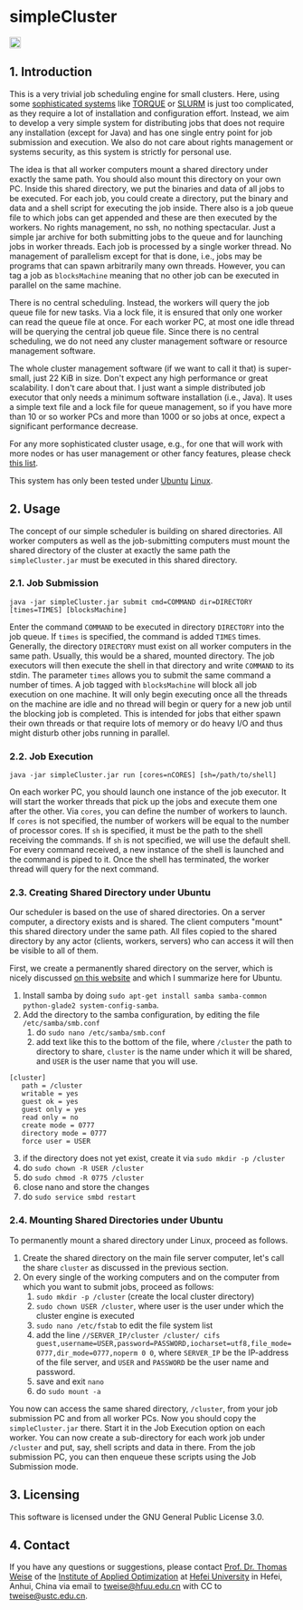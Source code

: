 # simpleCluster

[<img alt="Travis CI Build Status" src="http://img.shields.io/travis/thomasWeise/simpleCluster/master.svg" height="20"/>](http://travis-ci.org/thomasWeise/simpleCluster/)

## 1. Introduction

This is a very trivial job scheduling engine for small clusters.
Here, using some [sophisticated systems](https://en.wikipedia.org/wiki/Comparison_of_cluster_software) like [TORQUE](https://en.wikipedia.org/wiki/TORQUE_Resource_Manager) or [SLURM](https://en.wikipedia.org/wiki/Slurm_Workload_Manager) is just too complicated, as they require a lot of installation and configuration effort.
Instead, we aim to develop a very simple system for distributing jobs that does not require any installation (except for Java) and has one single entry point for job submission and execution.
We also do not care about rights management or systems security, as this system is strictly for personal use.

The idea is that all worker computers mount a shared directory under exactly the same path.
You should also mount this directory on your own PC.
Inside this shared directory, we put the binaries and data of all jobs to be executed.
For each job, you could create a directory, put the binary and data and a shell script for executing the job inside.
There also is a job queue file to which jobs can get appended and these are then executed by the workers.
No rights management, no ssh, no nothing spectacular.
Just a simple jar archive for both submitting jobs to the queue and for launching jobs in worker threads.
Each job is processed by a single worker thread.
No management of parallelism except for that is done, i.e., jobs may be programs that can spawn arbitrarily many own threads.
However, you can tag a job as `blocksMachine` meaning that no other job can be executed in parallel on the same machine.

There is no central scheduling.
Instead, the workers will query the job queue file for new tasks.
Via a lock file, it is ensured that only one worker can read the queue file at once.
For each worker PC, at most one idle thread will be querying the central job queue file.
Since there is no central scheduling, we do not need any cluster management software or resource management software.

The whole cluster management software (if we want to call it that) is super-small, just 22 KiB in size.
Don't expect any high performance or great scalability.
I don't care about that.
I just want a simple distributed job executor that only needs a minimum software installation (i.e., Java).
It uses a simple text file and a lock file for queue management, so if you have more than 10 or so worker PCs and more than 1000 or so jobs at once, expect a significant performance decrease.

For any more sophisticated cluster usage, e.g., for one that will work with more nodes or has user management or other fancy features, please check [this list](https://en.wikipedia.org/wiki/Comparison_of_cluster_software).

This system has only been tested under [Ubuntu](https://en.wikipedia.org/wiki/Ubuntu) [Linux](https://en.wikipedia.org/wiki/Linux).

## 2. Usage

The concept of our simple scheduler is building on shared directories.
All worker computers as well as the job-submitting computers must mount the shared directory of the cluster at exactly the same path the `simpleCluster.jar` must be executed in this shared directory.

### 2.1. Job Submission

`java -jar simpleCluster.jar submit cmd=COMMAND dir=DIRECTORY [times=TIMES] [blocksMachine]`

Enter the command `COMMAND` to be executed in directory `DIRECTORY` into the job queue.
If `times` is specified, the command is added `TIMES` times.
Generally, the directory `DIRECTORY` must exist on all worker computers in the same path.
Usually, this would be a shared, mounted directory.
The job executors will then execute the shell in that directory and write `COMMAND` to its stdin.
The parameter `times` allows you to submit the same command a number of times.
A job tagged with `blocksMachine` will block all job execution on one machine.
It will only begin executing once all the threads on the machine are idle and no thread will begin or query for a new job until the blocking job is completed.
This is intended for jobs that either spawn their own threads or that require lots of memory or do heavy I/O and thus might disturb other jobs running in parallel.

### 2.2. Job Execution

`java -jar simpleCluster.jar run [cores=nCORES] [sh=/path/to/shell]`

On each worker PC, you should launch one instance of the job executor.
It will start the worker threads that pick up the jobs and execute them one after the other.
Via `cores`, you can define the number of workers to launch.
If `cores` is not specified, the number of workers will be equal to the number of processor cores.
If `sh` is specified, it must be the path to the shell receiving the commands.
If `sh` is not specified, we will use the default shell.
For every command received, a new instance of the shell is launched and the command is piped to it.
Once the shell has terminated, the worker thread will query for the next command.

### 2.3. Creating Shared Directory under Ubuntu

Our scheduler is based on the use of shared directories.
On a server computer, a directory exists and is shared.
The client computers "mount" this shared directory under the same path.
All files copied to the shared directory by any actor (clients, workers, servers) who can access it will then be visible to all of them.

First, we create a permanently shared directory on the server, which is nicely discussed [on this website](http://websiteforstudents.com/samba-setup-on-ubuntu-16-04-17-10-18-04-with-windows-systems/) and which I summarize here for Ubuntu.

1. Install samba by doing `sudo apt-get install samba samba-common python-glade2 system-config-samba`.
2. Add the directory to the samba configuration, by editing the file `/etc/samba/smb.conf`
   1. do `sudo nano /etc/samba/smb.conf`
   2. add text like this to the bottom of the file, where `/cluster` the path to directory to share, `cluster` is the name under which it will be shared, and `USER` is the user name that you will use.
```
[cluster]
   path = /cluster
   writable = yes
   guest ok = yes
   guest only = yes
   read only = no
   create mode = 0777
   directory mode = 0777
   force user = USER
```
   3. if the directory does not yet exist, create it via `sudo mkdir -p /cluster`
   4. do `sudo chown -R USER /cluster`
   5. do `sudo chmod -R 0775 /cluster`
   6. close nano and store the changes
3. do `sudo service smbd restart`


### 2.4. Mounting Shared Directories under Ubuntu

To permanently mount a shared directory under Linux, proceed as follows.

1. Create the shared directory on the main file server computer, let's call the share `cluster` as discussed in the previous section.
2. On every single of the working computers and on the computer from which you want to submit jobs, proceed as follows:
   1. `sudo mkdir -p /cluster` (create the local cluster directory)
   2. `sudo chown USER /cluster`, where user is the user under which the cluster engine is executed
   3. `sudo nano /etc/fstab` to edit the file system list
   4. add the line `//SERVER_IP/cluster /cluster/ cifs guest,username=USER,password=PASSWORD,iocharset=utf8,file_mode=0777,dir_mode=0777,noperm 0 0`, where `SERVER_IP` be the IP-address of the file server, and `USER` and `PASSWORD` be the user name and password.
   5. save and exit `nano`
   6. do `sudo mount -a`

You now can access the same shared directory, `/cluster`, from your job submission PC and from all worker PCs.
Now you should copy the `simpleCluster.jar` there.
Start it in the Job Execution option on each worker.
You can now create a sub-directory for each work job under `/cluster` and put, say, shell scripts and data in there.
From the job submission PC, you can then enqueue these scripts using the Job Submission mode. 

## 3. Licensing

This software is licensed under the GNU General Public License 3.0.

## 4. Contact

If you have any questions or suggestions, please contact
[Prof. Dr. Thomas Weise](http://iao.hfuu.edu.cn/team/director) of the
[Institute of Applied Optimization](http://iao.hfuu.edu.cn/) at
[Hefei University](http://www.hfuu.edu.cn) in
Hefei, Anhui, China via
email to [tweise@hfuu.edu.cn](mailto:tweise@hfuu.edu.cn) with CC to [tweise@ustc.edu.cn](mailto:tweise@ustc.edu.cn).
